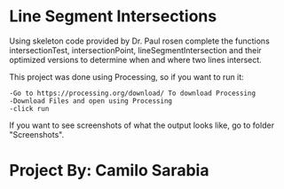 # Line Segment Intersections

Using skeleton code provided by Dr. Paul rosen complete the functions intersectionTest, intersectionPoint, lineSegmentIntersection and their optimized versions to determine when and where two lines intersect. 

This project was done using Processing, so if you want to run it:

    -Go to https://processing.org/download/ To download Processing
    -Download Files and open using Processing
    -click run

If you want to see screenshots of what the output looks like, go to folder "Screenshots".

# Project By: Camilo Sarabia



  
